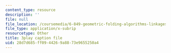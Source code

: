 ```yaml
---
content_type: resource
description: ''
file: null
file_location: /coursemedia/6-849-geometric-folding-algorithms-linkages-origami-polyhedra-fall-2012/28d7d685ff0944269a8873e9655250a4_yIjTCMlIgpU.srt
file_type: application/x-subrip
resourcetype: Other
title: 3play caption file
uid: 28d7d685-ff09-4426-9a88-73e9655250a4
---
```

